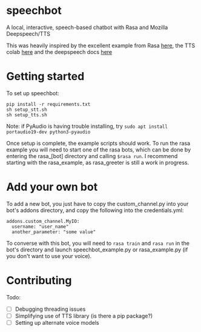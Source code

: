 # speechbot
A local, interactive, speech-based chatbot with Rasa and Mozilla Deepspeech/TTS

This was heavily inspired by the excellent example from Rasa [here](https://blog.rasa.com/how-to-build-a-voice-assistant-with-open-source-rasa-and-mozilla-tools/), the TTS colab [here](https://colab.research.google.com/drive/1tKHSI20kRlOL0PSA8mCVJQIrgRIswg0F?usp=sharing#scrollTo=ofPCvPyjZEcT) and the deepspeech docs [here](https://deepspeech.readthedocs.io/en/v0.9.3/?badge=latest)


# Getting started
To set up speechbot:

```
pip install -r requirements.txt
sh setup_stt.sh
sh setup_tts.sh
```

Note: if PyAudio is having trouble installing, try `sudo apt install portaudio19-dev python3-pyaudio`

Once setup is complete, the example scripts should work. To run the rasa example you will need to start one of the rasa bots, which can be done by entering the rasa_[bot] directory and calling `$rasa run`. I recommend starting with the rasa_example, as rasa_greeter is still a work in progress.

# Add your own bot
To add a new bot, you just have to copy the custom_channel.py into your bot's addons directory, and copy the following into the credentials.yml:

```
addons.custom_channel.MyIO:
  username: "user_name"
  another_parameter: "some value"
```

To converse with this bot, you will need to `rasa train` and `rasa run` in the bot's directory and launch speechbot_example.py or rasa_example.py (if you don't want to use your voice).


# Contributing
Todo:
- [ ] Debugging threading issues
- [ ] Simplifying use of TTS library (is there a pip package?)
- [ ] Setting up alternate voice models
